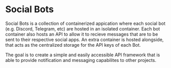 # Social Bots

Social Bots is a collection of containerized appication where each social bot (e.g. Discord, Telegram, etc) are hosted in an isolated container. Each bot container also hosts an API to allow it to recieve messages that are to be sent to their respective social apps.
An extra container is hosted alongside, that acts as the centralized storage for the API keys of each Bot.

The goal is to create a simple and easily accessible API framework that is able to provide notification and messaging capabilites to other projects.